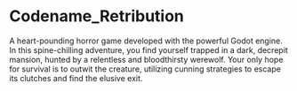 # Codename_Retribution

A heart-pounding horror game developed with the powerful Godot engine. In this spine-chilling adventure, you find yourself trapped in a dark, decrepit mansion, hunted by a relentless and bloodthirsty werewolf. Your only hope for survival is to outwit the creature, utilizing cunning strategies to escape its clutches and find the elusive exit.
